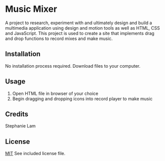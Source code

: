 # Music Mixer
 A project to research, experiment with and ultimately design and build a multimedia application using design and motion tools as well as HTML, CSS and JavaScript. 
 This project is used to create a site that implements drag and drop functions to record mixes and make music.

## Installation

No installation process required. Download files to your computer.

## Usage

1. Open HTML file in browser of your choice
2. Begin dragging and dropping icons into record player to make music

## Credits

Stephanie Lam

## License

[MIT](https://choosealicense.com/licenses/mit/) See included license file.